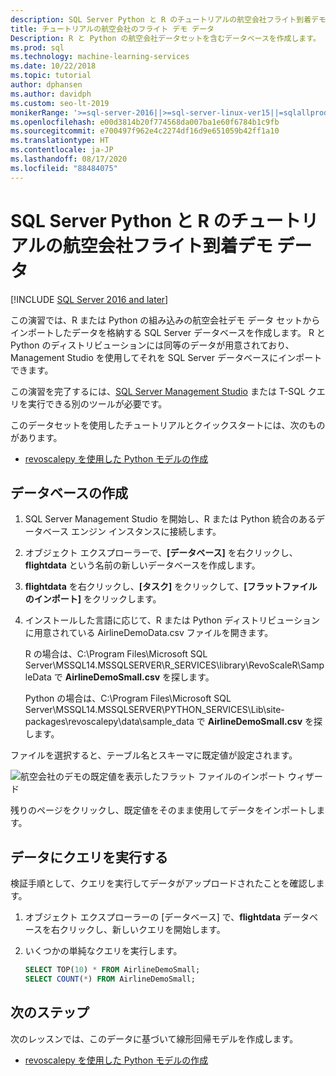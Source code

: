 ```yaml
---
description: SQL Server Python と R のチュートリアルの航空会社フライト到着デモ データ
title: チュートリアルの航空会社のフライト デモ データ
Description: R と Python の航空会社データセットを含むデータベースを作成します。 このデータセットは、SQL Server Machine Learning Services 用の R および Python チュートリアルで使用されます。
ms.prod: sql
ms.technology: machine-learning-services
ms.date: 10/22/2018
ms.topic: tutorial
author: dphansen
ms.author: davidph
ms.custom: seo-lt-2019
monikerRange: '>=sql-server-2016||>=sql-server-linux-ver15||=sqlallproducts-allversions'
ms.openlocfilehash: e00d3814b20f774568da007ba1e60f6784b1c9fb
ms.sourcegitcommit: e700497f962e4c2274df16d9e651059b42ff1a10
ms.translationtype: HT
ms.contentlocale: ja-JP
ms.lasthandoff: 08/17/2020
ms.locfileid: "88484075"
---
```

#  <a name="airline-flight-arrival-demo-data-for-sql-server-python-and-r-tutorials"></a>SQL Server Python と R のチュートリアルの航空会社フライト到着デモ データ
[!INCLUDE [SQL Server 2016 and later](../../includes/applies-to-version/sqlserver2016.md)]

この演習では、R または Python の組み込みの航空会社デモ データ セットからインポートしたデータを格納する SQL Server データベースを作成します。 R と Python のディストリビューションには同等のデータが用意されており、Management Studio を使用してそれを SQL Server データベースにインポートできます。

この演習を完了するには、[SQL Server Management Studio](https://docs.microsoft.com/sql/ssms/download-sql-server-management-studio-ssms?view=sql-server-2017) または T-SQL クエリを実行できる別のツールが必要です。

このデータセットを使用したチュートリアルとクイックスタートには、次のものがあります。

+  [revoscalepy を使用した Python モデルの作成](use-python-revoscalepy-to-create-model.md)

## <a name="create-the-database"></a>データベースの作成

1. SQL Server Management Studio を開始し、R または Python 統合のあるデータベース エンジン インスタンスに接続します。  

2. オブジェクト エクスプローラーで、**[データベース]** を右クリックし、**flightdata** という名前の新しいデータベースを作成します。

3. **flightdata** を右クリックし、**[タスク]** をクリックして、**[フラットファイルのインポート]** をクリックします。

4. インストールした言語に応じて、R または Python ディストリビューションに用意されている AirlineDemoData.csv ファイルを開きます。

   R の場合は、C:\Program Files\Microsoft SQL Server\MSSQL14.MSSQLSERVER\R_SERVICES\library\RevoScaleR\SampleData で **AirlineDemoSmall.csv** を探します。
   
   Python の場合は、C:\Program Files\Microsoft SQL Server\MSSQL14.MSSQLSERVER\PYTHON_SERVICES\Lib\site-packages\revoscalepy\data\sample_data で **AirlineDemoSmall.csv** を探します。
  
ファイルを選択すると、テーブル名とスキーマに既定値が設定されます。

  ![航空会社のデモの既定値を表示したフラット ファイルのインポート ウィザード](media/import-airlinedemosmall.png)

残りのページをクリックし、既定値をそのまま使用してデータをインポートします。


## <a name="query-the-data"></a>データにクエリを実行する

検証手順として、クエリを実行してデータがアップロードされたことを確認します。

1. オブジェクト エクスプローラーの [データベース] で、**flightdata** データベースを右クリックし、新しいクエリを開始します。

2. いくつかの単純なクエリを実行します。

    ```sql
    SELECT TOP(10) * FROM AirlineDemoSmall;
    SELECT COUNT(*) FROM AirlineDemoSmall;
    ```

## <a name="next-steps"></a>次のステップ

次のレッスンでは、このデータに基づいて線形回帰モデルを作成します。

+ [revoscalepy を使用した Python モデルの作成](use-python-revoscalepy-to-create-model.md)
